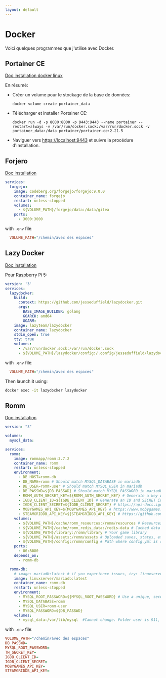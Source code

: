 ```yaml
---
layout: default
---
```


# Docker

Voici quelques programmes que j'utilise avec Docker.

## Portainer CE

[Doc installation docker linux](https://docs.portainer.io/start/install-ce/server/docker/linux)

En résumé:
  
-  Créer un volume pour le stockage de la base de données:

    `docker volume create portainer_data`

- Télécharger et installer Portainer CE:

    `docker run -d -p 8000:8000 -p 9443:9443 --name portainer --restart=always -v /var/run/docker.sock:/var/run/docker.sock -v portainer_data:/data portainer/portainer-ce:2.21.5`

- Naviguer vers [https://localhost:9443](https://localhost:9443) et suivre la procédure d'installation.

## Forjero

[Doc installation](https://forgejo.org/docs/latest/admin/installation-docker/)

```yaml
services:
  forgejo:
    image: codeberg.org/forgejo/forgejo:9.0.0
    container_name: forgejo
    restart: unless-stopped
    volumes:
      - ${VOLUME_PATH}/forgejo/data:/data/gitea
    ports:
      - 3000:3000
```

with `.env` file:

```ini
  VOLUME_PATH="/chemin/avec des espaces"
```

## Lazy Docker

[Doc installation](https://github.com/jesseduffield/lazydocker?tab=readme-ov-file#docker)

Pour Raspberry Pi 5:

```yaml
version: '3'
services:
  lazydocker:
    build:
      context: https://github.com/jesseduffield/lazydocker.git
      args:
        BASE_IMAGE_BUILDER: golang
        GOARCH: amd64
        GOARM:
    image: lazyteam/lazydocker
    container_name: lazydocker
    stdin_open: true
    tty: true
    volumes:
      - /var/run/docker.sock:/var/run/docker.sock
      - ${VOLUME_PATH}/lazydocker/config:/.config/jesseduffield/lazydocker
```

with `.env` file:

```ini
  VOLUME_PATH="/chemin/avec des espaces"
```

Then launch it using:

```sh
docker exec -it lazydocker lazydocker
```

## Romm

[Doc installation](https://github.com/rommapp/romm/wiki/Quick-Start-Guide)

```yaml
version: "3"

volumes:
  mysql_data:

services:
  romm:
    image: rommapp/romm:3.7.2
    container_name: romm
    restart: unless-stopped
    environment:
      - DB_HOST=romm-db
      - DB_NAME=romm # Should match MYSQL_DATABASE in mariadb
      - DB_USER=romm-user # Should match MYSQL_USER in mariadb
      - DB_PASSWD=${DB_PASSWD} # Should match MYSQL_PASSWORD in mariadb
      - ROMM_AUTH_SECRET_KEY=${ROMM_AUTH_SECRET_KEY} # Generate a key with `openssl rand -hex 32`
      - IGDB_CLIENT_ID=${IGDB_CLIENT_ID} # Generate an ID and SECRET in IGDB
      - IGDB_CLIENT_SECRET=${IGDB_CLIENT_SECRET} # https://api-docs.igdb.com/#account-creation
      - MOBYGAMES_API_KEY=${MOBYGAMES_API_KEY} # https://www.mobygames.com/info/api/
      - STEAMGRIDDB_API_KEY=${STEAMGRIDDB_API_KEY} # https://github.com/rommapp/romm/wiki/Generate-API-Keys#steamgriddb
    volumes:
      - ${VOLUME_PATH}/cache/romm_resources:/romm/resources # Resources fetched from IGDB (covers, screenshots, etc.)
      - ${VOLUME_PATH}/cache/romm_redis_data:/redis-data # Cached data for background tasks
      - ${VOLUME_PATH}/library:/romm/library # Your game library
      - ${VOLUME_PATH}/assets:/romm/assets # Uploaded saves, states, etc.
      - ${VOLUME_PATH}/config:/romm/config # Path where config.yml is stored
    ports:
      - 80:8080
    depends_on:
      - romm-db

  romm-db:
    # image: mariadb:latest # if you experience issues, try: linuxserver/mariadb:latest
    image: linuxserver/mariadb:latest
    container_name: romm-db
    restart: unless-stopped
    environment:
      - MYSQL_ROOT_PASSWORD=${MYSQL_ROOT_PASSWORD} # Use a unique, secure password
      - MYSQL_DATABASE=romm
      - MYSQL_USER=romm-user
      - MYSQL_PASSWORD=${DB_PASSWD}
    volumes:
      - mysql_data:/var/lib/mysql  #Cannot change. Folder user is 911, cannot see files, and if chown, docker crashes with db connection
```

with `.env` file:

```ini
VOLUME_PATH="/chemin/avec des espaces"
DB_PASSWD=
MYSQL_ROOT_PASSWORD=
TH_SECRET_KEY=
IGDB_CLIENT_ID=
IGDB_CLIENT_SECRET=
MOBYGAMES_API_KEY=
STEAMGRIDDB_API_KEY=
```
